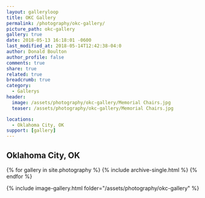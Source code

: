 ```yaml
---
layout: galleryloop
title: OKC Gallery
permalink: /photography/okc-gallery/
picture_path: okc-gallery
gallery: true
date: 2018-05-13 16:18:01 -0600
last_modified_at: 2018-05-14T12:42:38-04:0
author: Donald Boulton
author_profile: false
comments: true
share: true
related: true
breadcrumb: true
category:
  - Gallerys
header:
  image: /assets/photography/okc-gallery/Memorial Chairs.jpg
  teaser: /assets/photography/okc-gallery/Memorial Chairs.jpg

locations:
  - Oklahoma City, OK
support: [gallery]
---
```


## Oklahoma City, OK

{% for gallery in site.photography %}
  {% include archive-single.html %}
{% endfor %}

{% include image-gallery.html folder="/assets/photography/okc-gallery" %}